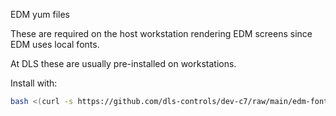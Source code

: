 EDM yum files

These are required on the host workstation rendering EDM
screens since EDM uses local fonts.

At DLS these are usually pre-installed on workstations.

Install with:

```bash
bash <(curl -s https://github.com/dls-controls/dev-c7/raw/main/edm-fonts/install-fonts.sh)
```